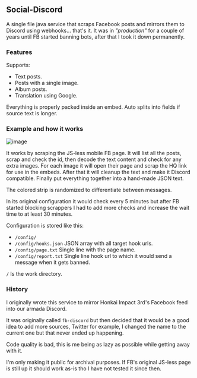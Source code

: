 ## Social-Discord

A single file java service that scraps Facebook posts and mirrors them to Discord using webhooks... that's it. It was in *"production"* for a couple of years until FB started banning bots, after that I took it down permanently.

### Features

Supports:
 - Text posts.
 - Posts with a single image.
 - Album posts.
 - Translation using Google.

Everything is properly packed inside an embed. Auto splits into fields if source text is longer.

### Example and how it works

![image](https://user-images.githubusercontent.com/9023392/158050906-ebec9588-2be4-4010-9f22-fa9d2c674711.png)

It works by scraping the JS-less mobile FB page. It will list all the posts, scrap and check the id, then decode the text content and check for any extra images. For each image it will open their page and scrap the HQ link for use in the embeds. After that it will cleanup the text and make it Discord compatible. Finally put everything together into a hand-made JSON text.

The colored strip is randomized to differentiate between messages.

In its original configuration it would check every 5 minutes but after FB started blocking scrappers I had to add more checks and increase the wait time to at least 30 minutes.

Configuration is stored like this:

 - `/config/`
 - `/config/hooks.json` JSON array with all target hook urls.
 - `/config/page.txt` Single line with the page name.
 - `/config/report.txt` Single line hook url to which it would send a message when it gets banned.

`/` Is the work directory.

### History

I originally wrote this service to mirror Honkai Impact 3rd's Facebook feed into our armada Discord.

It was originally called `fb-discord` but then decided that it would be a good idea to add more sources, Twitter for example, I changed the name to the current one but that never ended up happening.

Code quality is bad, this is me being as lazy as possible while getting away with it.

I'm only making it public for archival purposes. If FB's original JS-less page is still up it should work as-is tho I have not tested it since then.
